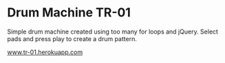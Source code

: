 # Drum Machine TR-01

Simple drum machine created using too many for loops and jQuery. Select pads and press play to create a drum pattern.

www.tr-01.herokuapp.com
